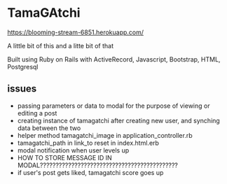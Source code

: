 # TamaGAtchi

https://blooming-stream-6851.herokuapp.com/

A little bit of this and a litte bit of that

Built using Ruby on Rails with ActiveRecord, Javascript, Bootstrap, HTML, Postgresql

## issues
- passing parameters or data to modal for the purpose of viewing or editing a post
- creating instance of tamagatchi after creating new user, and synching data between the two
- helper method tamagatchi_image in application_controller.rb
- tamagatchi_path in link_to reset in index.html.erb
- modal notification when user levels up
- HOW TO STORE MESSAGE ID IN MODAL????????????????????????????????????????????
- if user's post gets liked, tamagatchi score goes up
